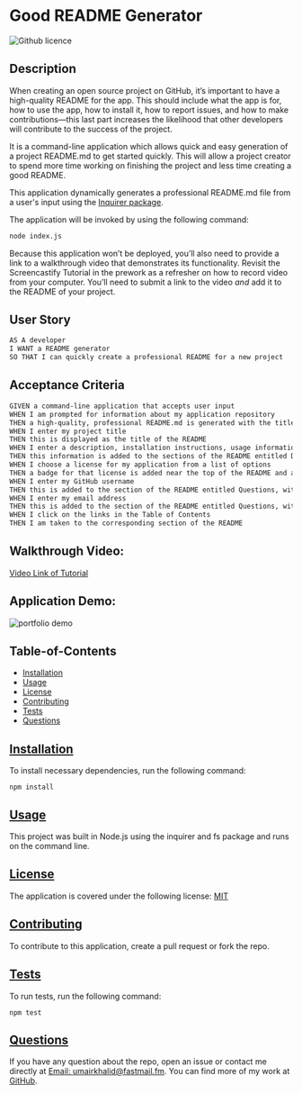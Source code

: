 
# Good README Generator
  
![Github licence](https://img.shields.io/badge/license-MIT-blue)
## Description

When creating an open source project on GitHub, it’s important to have a high-quality README for the app. This should include what the app is for, how to use the app, how to install it, how to report issues, and how to make contributions&mdash;this last part increases the likelihood that other developers will contribute to the success of the project. 

It is a command-line application which allows quick and easy generation of a project README.md to get started quickly. This will allow a project creator to spend more time working on finishing the project and less time creating a good README.

This application dynamically generates a professional README.md file from a user's input using the [Inquirer package](https://www.npmjs.com/package/inquirer). 

The application will be invoked by using the following command:

```bash
node index.js
```

Because this application won’t be deployed, you’ll also need to provide a link to a walkthrough video that demonstrates its functionality. Revisit the Screencastify Tutorial in the prework as a refresher on how to record video from your computer. You’ll need to submit a link to the video _and_ add it to the README of your project.

## User Story

```md
AS A developer
I WANT a README generator
SO THAT I can quickly create a professional README for a new project
```

## Acceptance Criteria

```md
GIVEN a command-line application that accepts user input
WHEN I am prompted for information about my application repository
THEN a high-quality, professional README.md is generated with the title of my project and sections entitled Description, Table of Contents, Installation, Usage, License, Contributing, Tests, and Questions
WHEN I enter my project title
THEN this is displayed as the title of the README
WHEN I enter a description, installation instructions, usage information, contribution guidelines, and test instructions
THEN this information is added to the sections of the README entitled Description, Installation, Usage, Contributing, and Tests
WHEN I choose a license for my application from a list of options
THEN a badge for that license is added near the top of the README and a notice is added to the section of the README entitled License that explains which license the application is covered under
WHEN I enter my GitHub username
THEN this is added to the section of the README entitled Questions, with a link to my GitHub profile
WHEN I enter my email address
THEN this is added to the section of the README entitled Questions, with instructions on how to reach me with additional questions
WHEN I click on the links in the Table of Contents
THEN I am taken to the corresponding section of the README
```
## Walkthrough Video:

[Video Link of Tutorial](./dist/2022-04-25%2014-23-16.mkv)

## Application Demo:

![portfolio demo](./dist/demo.gif)

## Table-of-Contents
* [Installation](#installation)
* [Usage](#usage)
* [License](#license)
* [Contributing](#contributing)
* [Tests](#tests)
* [Questions](#questions)

## [Installation](#table-of-contents)
To install necessary dependencies, run the following command:

```
npm install
```

## [Usage](#table-of-contents)
This project was built in Node.js using the inquirer and fs package and runs on the command line.

## [License](#table-of-contents)
The application is covered under the following license: [MIT](https://choosealicense.com/licenses/mit/)

## [Contributing](#table-of-contents)
To contribute to this application, create a pull request or fork the repo.

## [Tests](#table-of-contents)
To run tests, run the following command:

```
npm test
```

## [Questions](#table-of-contents)
If you have any question about the repo, open an issue or contact me directly at [Email: umairkhalid@fastmail.fm](mailto:umairkhalid@fastmail.fm).
You can find more of my work at [GitHub](https://github.com/umairkhalid).
  
